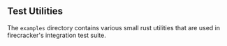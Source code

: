 ## Test Utilities

The `examples` directory contains various small rust utilities that are used in
firecracker's integration test suite.
